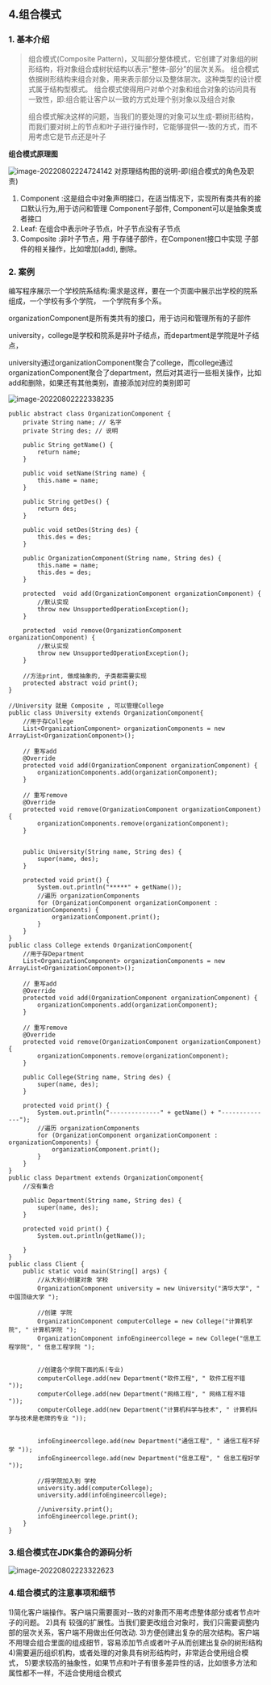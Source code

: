 ## 4.组合模式

### 1. 基本介绍

> 组合模式(Composite Pattern)，又叫部分整体模式，它创建了对象组的树形结构，将对象组合成树状结构以表示"整体-部分”的层次关系。
> 组合模式依据树形结构来组合对象，用来表示部分以及整体层次。这种类型的设计模式属于结构型模式。
> 组合模式使得用户对单个对象和组合对象的访问具有一致性，即:组合能让客户以一致的方式处理个别对象以及组合对象
>
> 组合模式解决这样的问题，当我们的要处理的对象可以生成-颗树形结构，而我们要对树上的节点和叶子进行操作时，它能够提供一-致的方式，而不用考虑它是节点还是叶子

**组合模式原理图**

![image-20220802224724142](https://xingqiu-tuchuang-1256524210.cos.ap-shanghai.myqcloud.com/2025/202208022257402.png)
对原理结构图的说明-即(组合模式的角色及职责)

1) Component :这是组合中对象声明接口，在适当情况下，实现所有类共有的接口默认行为,用于访问和管理
   Component子部件, Component可以是抽象类或者接口
2) Leaf: 在组合中表示叶子节点，叶子节点没有子节点
3) Composite :非叶子节点，用 于存储子部件，在Component接口中实现 子部件的相关操作，比如增加(add),
   删除。

### 2. 案例

编写程序展示一个学校院系结构:需求是这样，要在一个页面中展示出学校的院系组成，一个学校有多个学院， 一个学院有多个系。

organizationComponent是所有类共有的接口，用于访问和管理所有的子部件

university，college是学校和院系是非叶子结点，而department是学院是叶子结点，

university通过organizationComponent聚合了college，而college通过organizationComponent聚合了department，然后对其进行一些相关操作，比如add和删除，如果还有其他类别，直接添加对应的类别即可





![image-20220802222338235](https://xingqiu-tuchuang-1256524210.cos.ap-shanghai.myqcloud.com/2025/202208022223082.png)

```
public abstract class OrganizationComponent {
    private String name; // 名字
    private String des; // 说明

    public String getName() {
        return name;
    }

    public void setName(String name) {
        this.name = name;
    }

    public String getDes() {
        return des;
    }

    public void setDes(String des) {
        this.des = des;
    }

    public OrganizationComponent(String name, String des) {
        this.name = name;
        this.des = des;
    }

    protected  void add(OrganizationComponent organizationComponent) {
        //默认实现
        throw new UnsupportedOperationException();
    }

    protected  void remove(OrganizationComponent organizationComponent) {
        //默认实现
        throw new UnsupportedOperationException();
    }

    //方法print, 做成抽象的, 子类都需要实现
    protected abstract void print();
}

//University 就是 Composite , 可以管理College
public class University extends OrganizationComponent{
    //用于存College
    List<OrganizationComponent> organizationComponents = new ArrayList<OrganizationComponent>();

    // 重写add
    @Override
    protected void add(OrganizationComponent organizationComponent) {
        organizationComponents.add(organizationComponent);
    }

    // 重写remove
    @Override
    protected void remove(OrganizationComponent organizationComponent) {
        organizationComponents.remove(organizationComponent);
    }


    public University(String name, String des) {
        super(name, des);
    }

    protected void print() {
        System.out.println("*****" + getName());
        //遍历 organizationComponents
        for (OrganizationComponent organizationComponent : organizationComponents) {
            organizationComponent.print();
        }
    }
}
public class College extends OrganizationComponent{
    //用于存Department
    List<OrganizationComponent> organizationComponents = new ArrayList<OrganizationComponent>();

    // 重写add
    @Override
    protected void add(OrganizationComponent organizationComponent) {
        organizationComponents.add(organizationComponent);
    }

    // 重写remove
    @Override
    protected void remove(OrganizationComponent organizationComponent) {
        organizationComponents.remove(organizationComponent);
    }

    public College(String name, String des) {
        super(name, des);
    }

    protected void print() {
        System.out.println("--------------" + getName() + "--------------");
        //遍历 organizationComponents
        for (OrganizationComponent organizationComponent : organizationComponents) {
            organizationComponent.print();
        }
    }
}
public class Department extends OrganizationComponent{
    //没有集合

    public Department(String name, String des) {
        super(name, des);
    }

    protected void print() {
        System.out.println(getName());

    }
}
public class Client {
    public static void main(String[] args) {
        //从大到小创建对象 学校
        OrganizationComponent university = new University("清华大学", " 中国顶级大学 ");

        //创建 学院
        OrganizationComponent computerCollege = new College("计算机学院", " 计算机学院 ");
        OrganizationComponent infoEngineercollege = new College("信息工程学院", " 信息工程学院 ");


        //创建各个学院下面的系(专业)
        computerCollege.add(new Department("软件工程", " 软件工程不错 "));
        computerCollege.add(new Department("网络工程", " 网络工程不错 "));
        computerCollege.add(new Department("计算机科学与技术", " 计算机科学与技术是老牌的专业 "));


        infoEngineercollege.add(new Department("通信工程", " 通信工程不好学 "));
        infoEngineercollege.add(new Department("信息工程", " 信息工程好学 "));

        //将学院加入到 学校
        university.add(computerCollege);
        university.add(infoEngineercollege);

        //university.print();
        infoEngineercollege.print();
    }
}
```



### 3.组合模式在JDK集合的源码分析

![image-20220802223322623](https://xingqiu-tuchuang-1256524210.cos.ap-shanghai.myqcloud.com/2025/202208022233036.png)

### 4.组合模式的注意事项和细节

1)简化客户端操作。客户端只需要面对--致的对象而不用考虑整体部分或者节点叶子的问题。
2)具有 较强的扩展性。当我们要更改组合对象时，我们只需要调整内部的层次关系，客户端不用做出任何改动.
3)方便创建出复杂的层次结构。客户端不用理会组合里面的组成细节，容易添加节点或者叶子从而创建出复杂的树形结构
4)需要遍历组织机构，或者处理的对象具有树形结构时，非常适合使用组合模式，
5)要求较高的抽象性，如果节点和叶子有很多差异性的话，比如很多方法和属性都不一样，不适合使用组合模式
